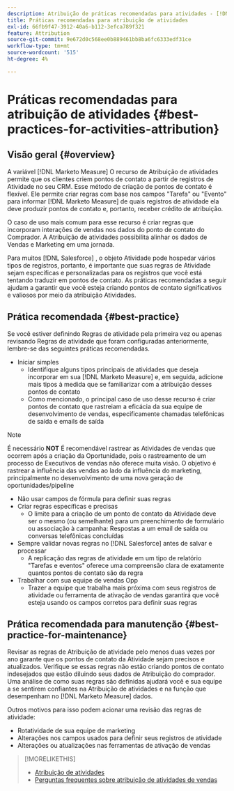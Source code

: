 ```yaml
---
description: Atribuição de práticas recomendadas para atividades - [!DNL Marketo Measure]
title: Práticas recomendadas para atribuição de atividades
exl-id: 66fb9f47-3912-40a6-b112-3efca789f321
feature: Attribution
source-git-commit: 9e672d0c568ee0b889461bb8ba6fc6333edf31ce
workflow-type: tm+mt
source-wordcount: '515'
ht-degree: 4%

---
```


# Práticas recomendadas para atribuição de atividades {#best-practices-for-activities-attribution}

## Visão geral {#overview}

A variável [!DNL Marketo Measure] O recurso de Atribuição de atividades permite que os clientes criem pontos de contato a partir de registros de Atividade no seu CRM. Esse método de criação de pontos de contato é flexível. Ele permite criar regras com base nos campos &quot;Tarefa&quot; ou &quot;Evento&quot; para informar [!DNL Marketo Measure] de quais registros de atividade ela deve produzir pontos de contato e, portanto, receber crédito de atribuição.

O caso de uso mais comum para esse recurso é criar regras que incorporam interações de vendas nos dados do ponto de contato do Comprador. A Atribuição de atividades possibilita alinhar os dados de Vendas e Marketing em uma jornada.

Para muitos [!DNL Salesforce] , o objeto Atividade pode hospedar vários tipos de registros, portanto, é importante que suas regras de Atividade sejam específicas e personalizadas para os registros que você está tentando traduzir em pontos de contato. As práticas recomendadas a seguir ajudam a garantir que você esteja criando pontos de contato significativos e valiosos por meio da atribuição Atividades.

## Prática recomendada {#best-practice}

Se você estiver definindo Regras de atividade pela primeira vez ou apenas revisando Regras de atividade que foram configuradas anteriormente, lembre-se das seguintes práticas recomendadas.

* Iniciar simples
   * Identifique alguns tipos principais de atividades que deseja incorporar em sua [!DNL Marketo Measure] e, em seguida, adicione mais tipos à medida que se familiarizar com a atribuição desses pontos de contato
   * Como mencionado, o principal caso de uso desse recurso é criar pontos de contato que rastreiam a eficácia da sua equipe de desenvolvimento de vendas, especificamente chamadas telefônicas de saída e emails de saída

>[!NOTE]
>
>É necessário **NOT** É recomendável rastrear as Atividades de vendas que ocorrem após a criação da Oportunidade, pois o rastreamento de um processo de Executivos de vendas não oferece muita visão. O objetivo é rastrear a influência das vendas ao lado da influência do marketing, principalmente no desenvolvimento de uma nova geração de oportunidades/pipeline

* Não usar campos de fórmula para definir suas regras
* Criar regras específicas e precisas
   * O limite para a criação de um ponto de contato da Atividade deve ser o mesmo (ou semelhante) para um preenchimento de formulário ou associação à campanha: Respostas a um email de saída ou conversas telefônicas concluídas
* Sempre validar novas regras no [!DNL Salesforce] antes de salvar e processar
   * A replicação das regras de atividade em um tipo de relatório &quot;Tarefas e eventos&quot; oferece uma compreensão clara de exatamente quantos pontos de contato são da regra
* Trabalhar com sua equipe de vendas Opp
   * Trazer a equipe que trabalha mais próxima com seus registros de atividade ou ferramenta de ativação de vendas garantirá que você esteja usando os campos corretos para definir suas regras

## Prática recomendada para manutenção {#best-practice-for-maintenance}

Revisar as regras de Atribuição de atividade pelo menos duas vezes por ano garante que os pontos de contato da Atividade sejam precisos e atualizados. Verifique se essas regras não estão criando pontos de contato indesejados que estão diluindo seus dados de Atribuição do comprador. Uma análise de como suas regras são definidas ajudará você e sua equipe a se sentirem confiantes na Atribuição de atividades e na função que desempenham no [!DNL Marketo Measure] dados.

Outros motivos para isso podem acionar uma revisão das regras de atividade:

* Rotatividade de sua equipe de marketing
* Alterações nos campos usados para definir seus registros de atividade
* Alterações ou atualizações nas ferramentas de ativação de vendas

>[!MORELIKETHIS]
>
>* [Atribuição de atividades](/help/advanced-marketo-measure-features/activities-attribution/salesforce-activities-attribution.md)
>* [Perguntas frequentes sobre atribuição de atividades de vendas](/help/advanced-marketo-measure-features/activities-attribution/activities-attribution-faq.md)
